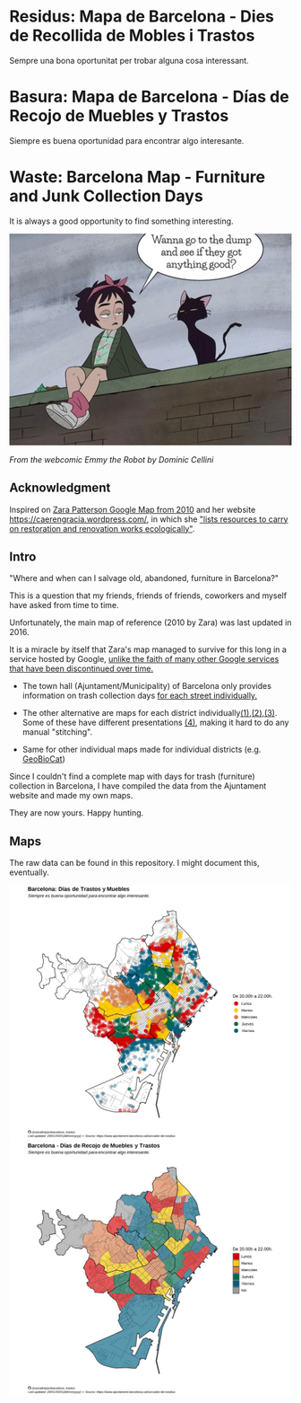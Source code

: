 
# Residus: Mapa de Barcelona - Dies de Recollida de Mobles i Trastos
Sempre una bona oportunitat per trobar alguna cosa interessant.

# Basura: Mapa de Barcelona - Días de Recojo de Muebles y Trastos
Siempre es buena oportunidad para encontrar algo interesante.

# Waste: Barcelona Map - Furniture and Junk Collection Days
It is always a good opportunity to find something interesting.

<img src="webcomic_Emmy_the_Robot_by_Dominic_Cellini_resize.jpg" />

*From the webcomic Emmy the Robot by Dominic Cellini*

## Acknowledgment

Inspired on [Zara Patterson Google Map from 2010](https://www.google.com/maps/d/u/0/viewer?mid=1l2VAhplHwkWYhNi6WOcDeqnxPoE&ll=41.38994767203882%2C2.1714785646320367&z=13&fbclid=IwAR0Nz0oQug6qn9cU2yfmNpWFeOKMcscwQf2-Gp2Oiks0WavhvUgzlui5_FE) and her website https://caerengracia.wordpress.com/, in which she ["lists resources to carry on restoration and renovation works ecologically"](https://caerengracia.wordpress.com/eco-recursos/).

## Intro

"Where and when can I salvage old, abandoned, furniture in Barcelona?"

This is a question that my friends, friends of friends, coworkers and myself have asked from time to time.

Unfortunately, the main map of reference (2010 by Zara) was last updated in 2016. 

It is a miracle by itself that Zara's map managed to survive for this long in a service hosted by Google, [unlike the faith of many other Google services that have been discontinued over time.](https://www.theverge.com/2019/11/26/20977968/google-graveyard-products-shut-down-dead-not-supported-discontinues-spring-cleaning/archives/3)

- The town hall (Ajuntament/Municipality) of Barcelona only provides information on trash collection days [for each street individually.](https://ajuntament.barcelona.cat/cercador-de-residus/ca)

- The other alternative are maps for each district individually[(1)](https://ajuntament.barcelona.cat/horta-guinardo/es/noticia/muebles-y-trastos-viejos-el-dia-que-toca-3_1345274),[(2)](https://ajuntament.barcelona.cat/lescorts/es/noticia/mobles-i-trastos-vells-el-dia-que-toca-2_1346730),[(3)](https://ajuntament.barcelona.cat/gracia/ca/noticia/muebles-y-trastos-viejos-el-dia-que-toca-2_1345185). Some of these have different presentations [(4)](https://ajuntament.barcelona.cat/santmarti/ca/noticia/desfer-se-de-mobles-i-trastos-vells-el-dia-que-toca-1344869), making it hard to do any manual "stitching".

- Same for other individual maps made for individual districts (e.g. [GeoBioCat](https://geobiocat.blogspot.com/2017/04/mapa-dia-dels-mobles-leixample.html))

Since I couldn't find a complete map with days for trash (furniture) collection in Barcelona, I have compiled the data from the Ajuntament website and made my own maps.

They are now yours. Happy hunting.

## Maps

The raw data can be found in this repository. I might document this, eventually. 

<img src="Barcelona_Basura_Muebles_Mapa_Dias_puntos_raw_109.png" />

<img src="Barcelona_Basura_Muebles_Mapa_Dias_AEB.png" />

